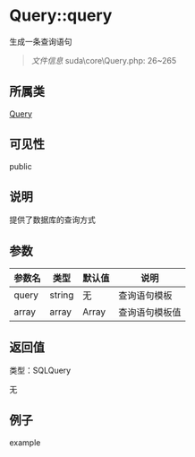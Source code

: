 # Query::query

生成一条查询语句

> *文件信息* suda\core\Query.php: 26~265

## 所属类 

[Query](../Query.md)

## 可见性

 public 

## 说明

提供了数据库的查询方式



## 参数


| 参数名 | 类型 | 默认值 | 说明 |
|--------|-----|-------|-------|
| query |  string | 无 |  查询语句模板 |
| array |  array | Array |  查询语句模板值 |



## 返回值

类型：SQLQuery

无



## 例子

example